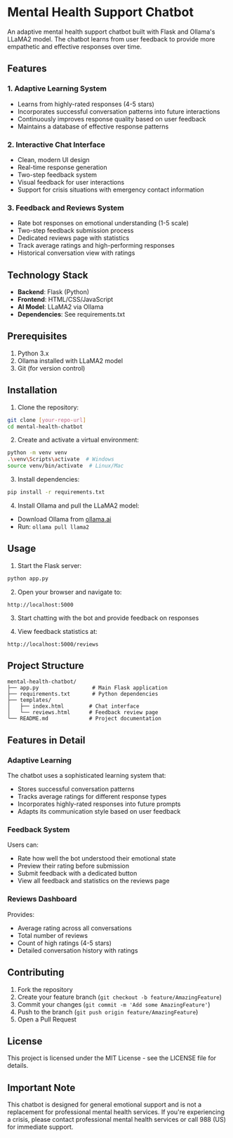 # Mental Health Support Chatbot

An adaptive mental health support chatbot built with Flask and Ollama's LLaMA2 model. The chatbot learns from user feedback to provide more empathetic and effective responses over time.

## Features

### 1. Adaptive Learning System
- Learns from highly-rated responses (4-5 stars)
- Incorporates successful conversation patterns into future interactions
- Continuously improves response quality based on user feedback
- Maintains a database of effective response patterns

### 2. Interactive Chat Interface
- Clean, modern UI design
- Real-time response generation
- Two-step feedback system
- Visual feedback for user interactions
- Support for crisis situations with emergency contact information

### 3. Feedback and Reviews System
- Rate bot responses on emotional understanding (1-5 scale)
- Two-step feedback submission process
- Dedicated reviews page with statistics
- Track average ratings and high-performing responses
- Historical conversation view with ratings

## Technology Stack

- **Backend**: Flask (Python)
- **Frontend**: HTML/CSS/JavaScript
- **AI Model**: LLaMA2 via Ollama
- **Dependencies**: See requirements.txt

## Prerequisites

1. Python 3.x
2. Ollama installed with LLaMA2 model
3. Git (for version control)

## Installation

1. Clone the repository:
```bash
git clone [your-repo-url]
cd mental-health-chatbot
```

2. Create and activate a virtual environment:
```bash
python -m venv venv
.\venv\Scripts\activate  # Windows
source venv/bin/activate  # Linux/Mac
```

3. Install dependencies:
```bash
pip install -r requirements.txt
```

4. Install Ollama and pull the LLaMA2 model:
- Download Ollama from [ollama.ai](https://ollama.ai)
- Run: `ollama pull llama2`

## Usage

1. Start the Flask server:
```bash
python app.py
```

2. Open your browser and navigate to:
```
http://localhost:5000
```

3. Start chatting with the bot and provide feedback on responses

4. View feedback statistics at:
```
http://localhost:5000/reviews
```

## Project Structure

```
mental-health-chatbot/
├── app.py                 # Main Flask application
├── requirements.txt       # Python dependencies
├── templates/
│   ├── index.html        # Chat interface
│   └── reviews.html      # Feedback review page
└── README.md             # Project documentation
```

## Features in Detail

### Adaptive Learning
The chatbot uses a sophisticated learning system that:
- Stores successful conversation patterns
- Tracks average ratings for different response types
- Incorporates highly-rated responses into future prompts
- Adapts its communication style based on user feedback

### Feedback System
Users can:
- Rate how well the bot understood their emotional state
- Preview their rating before submission
- Submit feedback with a dedicated button
- View all feedback and statistics on the reviews page

### Reviews Dashboard
Provides:
- Average rating across all conversations
- Total number of reviews
- Count of high ratings (4-5 stars)
- Detailed conversation history with ratings

## Contributing

1. Fork the repository
2. Create your feature branch (`git checkout -b feature/AmazingFeature`)
3. Commit your changes (`git commit -m 'Add some AmazingFeature'`)
4. Push to the branch (`git push origin feature/AmazingFeature`)
5. Open a Pull Request

## License

This project is licensed under the MIT License - see the LICENSE file for details.

## Important Note

This chatbot is designed for general emotional support and is not a replacement for professional mental health services. If you're experiencing a crisis, please contact professional mental health services or call 988 (US) for immediate support.

